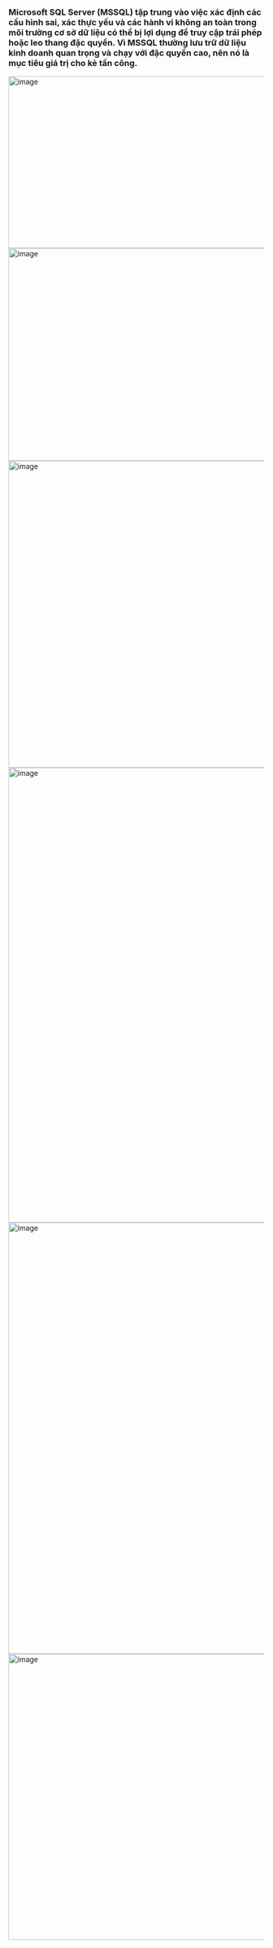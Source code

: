 ### Microsoft SQL Server (MSSQL) tập trung vào việc xác định các cấu hình sai, xác thực yếu và các hành vi không an toàn trong môi trường cơ sở dữ liệu có thể bị lợi dụng để truy cập trái phép hoặc leo thang đặc quyền. Vì MSSQL thường lưu trữ dữ liệu kinh doanh quan trọng và chạy với đặc quyền cao, nên nó là mục tiêu giá trị cho kẻ tấn công.

<img width="894" height="338" alt="image" src="https://github.com/user-attachments/assets/474ede37-53c9-4da9-b5fd-f8e1d3503296" />

<img width="880" height="418" alt="image" src="https://github.com/user-attachments/assets/a1cbc13c-65fd-44bb-b9e9-02f2bca63c94" />

<img width="887" height="603" alt="image" src="https://github.com/user-attachments/assets/9076f01b-dfdd-48b4-a9f3-79f7605d6dac" />

<img width="888" height="894" alt="image" src="https://github.com/user-attachments/assets/4be305f2-5fee-4ade-80e1-819c452a6cf4" />

<img width="864" height="848" alt="image" src="https://github.com/user-attachments/assets/ffb383cb-186f-468e-a7fd-6a1410fc730e" />

<img width="897" height="562" alt="image" src="https://github.com/user-attachments/assets/e3aaf6e9-9bd6-4ee2-9c79-371b2fb78d1c" />
